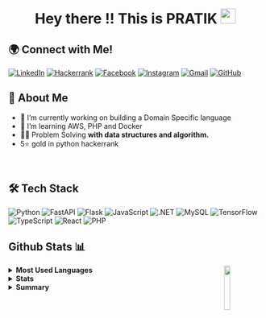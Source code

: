 <h1 align="center"> Hey there !! This is PRATIK <img src="https://raw.githubusercontent.com/MartinHeinz/MartinHeinz/master/wave.gif" width="30px"></h1>



## 🌍 Connect with Me!
[![LinkedIn](https://img.shields.io/badge/LinkedIn-0A66C2?style=for-the-badge&logo=linkedin&logoColor=white)](https://www.linkedin.com/in/pratik-poojary-8a30421b7/)
[![Hackerrank](https://img.shields.io/badge/HackerRank-2EC866?style=for-the-badge&logo=HackerRank&logoColor=white)](https://www.hackerrank.com/ppoojary393/)
[![Facebook](https://img.shields.io/badge/Facebook-1877F2?style=for-the-badge&logo=facebook&logoColor=white)](https://www.facebook.com/pratik.poojary.31/)
[![Instagram](https://img.shields.io/badge/Instagram-E4405F?style=for-the-badge&logo=instagram&logoColor=white)](https://www.instagram.com/pratik.poojary/)
[![Gmail](https://img.shields.io/badge/Gmail-EA4335?style=for-the-badge&logo=gmail&logoColor=white)](mailto:ppoojary393@gmail.com)
[![GitHub](https://img.shields.io/badge/GitHub-181717?style=for-the-badge&logo=github&logoColor=white)](https://github.com/pratik-99/)
<br/>


## 🚀 About Me

- 🔭 I’m currently working on building a Domain Specific language
- 🌱 I’m learning AWS, PHP and Docker
- 👨‍💻 Problem Solving **with data structures and algorithm.** 
- 5⭐ gold in python hackerrank


<br/>

## 🛠️ Tech Stack
  ![Python](https://img.shields.io/badge/Python-3776AB?style=flat&logo=python&logoColor=white&borderRadius=20)
  ![FastAPI](https://img.shields.io/badge/FastAPI-009688?style=flat&logo=fastapi&logoColor=white&borderRadius=20)
  ![Flask](https://img.shields.io/badge/Flask-000000?style=flat&logo=flask&logoColor=white&borderRadius=20)
  ![JavaScript](https://img.shields.io/badge/JavaScript-F7DF1E?style=flat&logo=javascript&logoColor=black&borderRadius=20)
  ![.NET](https://img.shields.io/badge/.NET-512BD4?style=flat&logo=dotnet&logoColor=white&borderRadius=20)
  ![MySQL](https://img.shields.io/badge/MySQL-4479A1?style=flat&logo=mysql&logoColor=white&borderRadius=20)
  ![TensorFlow](https://img.shields.io/badge/TensorFlow-FF6F00?style=flat&logo=tensorflow&logoColor=white&borderRadius=20)
  ![TypeScript](https://img.shields.io/badge/TypeScript-3178C6?style=flat&logo=typescript&logoColor=white&borderRadius=20)
  ![React](https://img.shields.io/badge/React-20232A?style=flat&logo=react&logoColor=61DAFB&borderRadius=20)
  ![PHP](https://img.shields.io/badge/PHP-777BB4?style=flat&logo=php&logoColor=white&borderRadius=20)

 
    

## Github Stats 📊
  <a href="https://github.com/pratik-99/">
  <img align="right" height="15%" width="15%" src="https://media.giphy.com/media/du3J3cXyzhj75IOgvA/giphy.gif">
</a> 
<details>
<summary><b>Most Used Languages</b></summary>
<a href="https://github.com/pratik-99">
  <img align="center" src="https://github-readme-stats.vercel.app/api/top-langs/?username=pratik-99&layout=compact&theme=radical&langs_count=8&hide=html,css">
</a>
</details>
<details>
<summary><b>Stats</b></summary>
  <a href="https://github.com/pratik_99"><img src="https://github-readme-streak-stats.herokuapp.com/?user=pratik_99&theme=algolia" alt="Pratik's GitHub Streak"></a>
</details>
 
<details>  
<summary><b>Summary</b></summary>
<a href="https://github.com/pratik-99">
  <img align="center" src="https://github-readme-stats.vercel.app/api?username=pratik-99&show_icons=true&theme=radical">
</a>
</details>


<!--
**pratik-99/pratik-99** is a ✨ _special_ ✨ repository because its `README.md` (this file) appears on your GitHub profile.

<img align="right" alt="Coding" width="250" src="https://media.giphy.com/media/qgQUggAC3Pfv687qPC/giphy.gif"> add this below About me

<p align="center">
  <img src="https://readme-typing-svg.herokuapp.com?font=Fira+Code&pause=1000&color=36BCF7&width=435&lines=Full+Stack+Developer;AI+Enthusiast;Problem+Solver;Open+Source+Contributor" />
</p>

![Profile Views](https://komarev.com/ghpvc/?username=pratik-99&color=blue&style=for-the-badge)

![GitHub Trophies](https://github-profile-trophy.vercel.app/?username=pratik-99&theme=tokyonight&no-frame=true&no-bg=true&margin-w=4)
Here are some ideas to get you started:

- 🔭 I’m currently working on ...
- 🌱 I’m currently learning ...
- 👯 I’m looking to collaborate on ...
- 🤔 I’m looking for help with ...
- 💬 Ask me about ...
- 📫 How to reach me: ...
- 😄 Pronouns: ...
- ⚡ Fun fact: ...
-->
